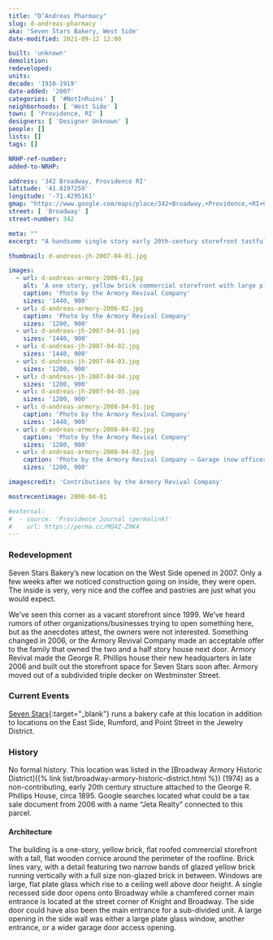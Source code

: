 ```yaml
---
title: "D’Andreas Pharmacy"
slug: d-andreas-pharmacy
aka: 'Seven Stars Bakery, West Side'
date-modified: 2021-09-12 12:00

built: 'unknown'
demolition:
redeveloped:
units:
decade: '1910-1919'
date-added: '2007'
categories: [ '#NotInRuins' ]
neighborhoods: [ 'West Side' ]
town: [ 'Providence, RI' ]
designers: [ 'Designer Unknown' ]
people: []
lists: []
tags: []

NRHP-ref-number:
added-to-NRHP:

address: '342 Broadway, Providence RI'
latitude: '41.8197259'
longitude: '-71.4295161'
gmap: "https://www.google.com/maps/place/342+Broadway,+Providence,+RI+02909/@41.8197259,-71.4295161,19z/data=!3m1!4b1!4m5!3m4!1s0x89e445759bf8a707:0xc5c106ae6acbe622!8m2!3d41.8197249!4d-71.4289689"
street: [ 'Broadway' ]
street-number: 342

meta: ""
excerpt: "A handsome single story early 20th-century storefront tastfully converted to a local bakery and coffee shop"

thumbnail: d-andreas-jh-2007-04-01.jpg

images:
  - url: d-andreas-armory-2006-01.jpg
    alt: 'A one story, yellow brick commercial storefront with large plate glass windows, an exit door on the street-facing side, and a chamfered corner main entrance at the corner of Broadway and Knight streets'
    caption: 'Photo by the Armory Revival Company'
    sizes: '1440, 900'
  - url: d-andreas-armory-2006-02.jpg
    caption: 'Photo by the Armory Revival Company'
    sizes: '1200, 900'
  - url: d-andreas-jh-2007-04-01.jpg
    sizes: '1440, 900'
  - url: d-andreas-jh-2007-04-02.jpg
    sizes: '1440, 900'
  - url: d-andreas-jh-2007-04-03.jpg
    sizes: '1200, 900'
  - url: d-andreas-jh-2007-04-04.jpg
    sizes: '1200, 900'
  - url: d-andreas-jh-2007-04-05.jpg
    sizes: '1200, 900'
  - url: d-andreas-armory-2008-04-01.jpg
    caption: 'Photo by the Armory Revival Company'
    sizes: '1440, 900'
  - url: d-andreas-armory-2008-04-02.jpg
    caption: 'Photo by the Armory Revival Company'
    sizes: '1200, 900'
  - url: d-andreas-armory-2008-04-03.jpg
    caption: 'Photo by the Armory Revival Company — Garage (now offices) behind D’Andreas Pharmacy was a drive through for the hearse when 334 used to be a Funeral Home. 340 and 334 had been joined together by an addition which connected the embalming room (in what had been a kitchen in 340-B) with the larger funeral home at 334. Armory Revival closed off the connection and added sprinklers and fire alarm to both buildings. (Explanation provided by Mark van Noppen)'
    sizes: '1200, 900'

imagescredit: 'Contributions by the Armory Revival Company'

mostrecentimage: 2008-04-01

#external:
#  - source: 'Providence Journal (permalink)'
#    url: https://perma.cc/MQ4Z-Z9K4
---
```


### Redevelopment

Seven Stars Bakery’s new location on the West Side opened in 2007. Only a few weeks after we noticed construction going on inside, they were open. The inside is very, very nice and the coffee and pastries are just what you would expect. 

We’ve seen this corner as a vacant storefront since 1999. We’ve heard rumors of other organizations/businesses trying to open something here, but as the anecdotes attest, the owners were not interested. Something changed in 2006, or the Armory Revival Company made an acceptable offer to the family that owned the two and a half story house next door. Armory Revival made the George R. Phillips house their new headquarters in late 2006 and built out the storefront space for Seven Stars soon after. Armory moved out of a subdivided triple decker on Westminster Street. 


### Current Events

[Seven Stars](//sevenstarsbakery.com){:target="_blank"} runs a bakery cafe at this location in addition to locations on the East Side, Rumford, and Point Street in the Jewelry District. 


### History

No formal history. This location was listed in the [Broadway Armory Historic District]({% link list/broadway-armory-historic-district.html %}) (1974) as a non-contributing, early 20th century structure attached to the George R. Phillips House, circa 1895. Google searches located what could be a tax sale document from 2006 with a name “Jeta Realty” connected to this parcel. 

#### Architecture

The building is a one-story, yellow brick, flat roofed commercial storefront with a tall, flat wooden cornice around the perimeter of the roofline. Brick lines vary, with a detail featuring two narrow bands of glazed yellow brick running vertically with a full size non-glazed brick in between. Windows are large, flat plate glass which rise to a ceiling well above door height. A single recessed side door opens onto Broadway while a chamfered corner main entrance is located at the street corner of Knight and Broadway. The side door could have also been the main entrance for a sub-divided unit. A large opening in the side wall was either a large plate glass window, another entrance, or a wider garage door access opening. 
